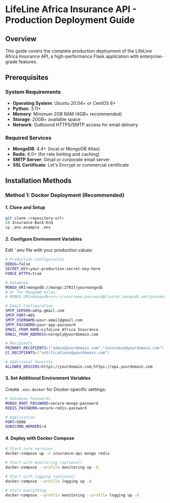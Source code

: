 # LifeLine Africa Insurance API - Production Deployment Guide

## Overview

This guide covers the complete production deployment of the LifeLine Africa Insurance API, a high-performance Flask application with enterprise-grade features.

## Prerequisites

### System Requirements
- **Operating System**: Ubuntu 20.04+ or CentOS 8+
- **Python**: 3.11+
- **Memory**: Minimum 2GB RAM (4GB+ recommended)
- **Storage**: 20GB+ available space
- **Network**: Outbound HTTPS/SMTP access for email delivery

### Required Services
- **MongoDB**: 4.4+ (local or MongoDB Atlas)
- **Redis**: 6.0+ (for rate limiting and caching)
- **SMTP Server**: Gmail or corporate email server
- **SSL Certificate**: Let's Encrypt or commercial certificate

##  Installation Methods

### Method 1: Docker Deployment (Recommended)

#### 1. Clone and Setup
```bash
git clone <repository-url>
cd Insurance-Back-End
cp .env.example .env
```

#### 2. Configure Environment Variables
Edit `.env file with your production values:
```bash
# Production Configuration
DEBUG=false
SECRET_KEY=your-production-secret-key-here
FORCE_HTTPS=true

# Database
MONGO_URI=mongodb://mongo:27017/yourmongodb
# Or for MongoDB Atlas:
# MONGO_URI=mongodb+srv://username:password@cluster.mongodb.net/yourmongodb

# Email Configuration
SMTP_SERVER=smtp.gmail.com
SMTP_PORT=465
SMTP_USERNAME=your-email@gmail.com
SMTP_PASSWORD=your-app-password
EMAIL_FROM_NAME=LifeLine Africa Insurance
EMAIL_FROM_ADDRESS=noreply@yourdomain.com

# Recipients
PRIMARY_RECIPIENTS=["admin@yourdomain.com","insurance@yourdomain.com"]
CC_RECIPIENTS=["notifications@yourdomain.com"]

# Additional Security
ALLOWED_ORIGINS=https://yourdomain.com,https://api.yourdomain.com
```

#### 3. Set Additional Environment Variables
Create `.env.docker` for Docker-specific settings:
```bash
# Database Passwords
MONGO_ROOT_PASSWORD=secure-mongo-password
REDIS_PASSWORD=secure-redis-password

# Application
PORT=5000
GUNICORN_WORKERS=4
```

#### 4. Deploy with Docker Compose
```bash
# Start core services
docker-compose up -d insurance-api mongo redis

# Start with monitoring (optional)
docker-compose --profile monitoring up -d

# Start with logging (optional)
docker-compose --profile logging up -d

# Start everything
docker-compose --profile monitoring --profile logging up -d
```

####
